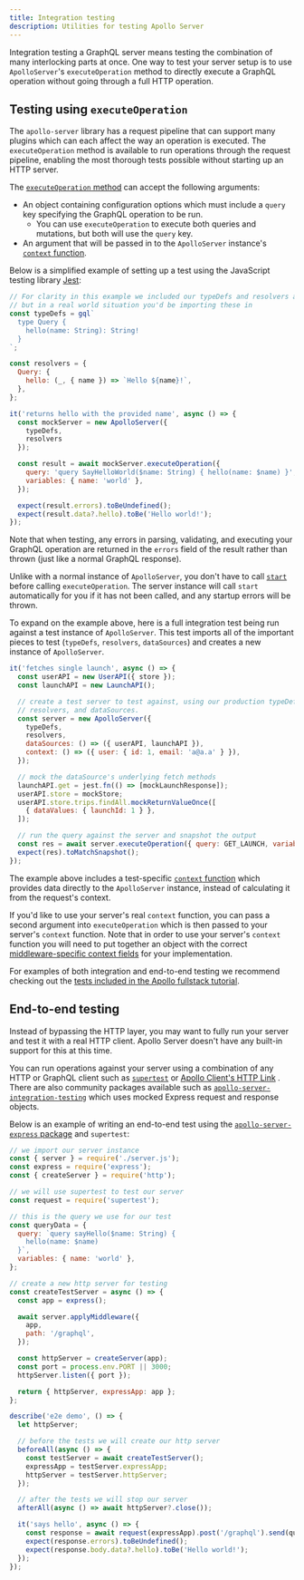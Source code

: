 ```yaml
---
title: Integration testing
description: Utilities for testing Apollo Server
---
```


Integration testing a GraphQL server means testing the combination of many interlocking parts at once. One way to test your server setup is to use `ApolloServer`'s `executeOperation` method to directly execute a GraphQL operation without going through a full HTTP operation.

## Testing using `executeOperation`

The `apollo-server` library has a request pipeline that can support many plugins which can each affect the way an operation is executed. The `executeOperation` method is available to run operations through the request pipeline, enabling the most thorough tests possible without starting up an HTTP server. 

The [`executeOperation` method](../api/apollo-server/#executeoperation) can accept the following arguments: 
* An object containing configuration options which must include a `query` key specifying the GraphQL operation to be run. 
  * You can use `executeOperation` to execute both queries and mutations, but both will use the `query` key. 
* An argument that will be passed in to the `ApolloServer` instance's [`context` function](../data/resolvers/#the-context-argument).

Below is a simplified example of setting up a test using the JavaScript testing library [Jest](https://jestjs.io/):
```js:title=index.test.js
// For clarity in this example we included our typeDefs and resolvers above our test,
// but in a real world situation you'd be importing these in
const typeDefs = gql`
  type Query {
    hello(name: String): String!
  }
`;

const resolvers = {
  Query: {
    hello: (_, { name }) => `Hello ${name}!`,
  },
};

it('returns hello with the provided name', async () => {
  const mockServer = new ApolloServer({
    typeDefs,
    resolvers
  });

  const result = await mockServer.executeOperation({
    query: 'query SayHelloWorld($name: String) { hello(name: $name) }',
    variables: { name: 'world' },
  });

  expect(result.errors).toBeUndefined();
  expect(result.data?.hello).toBe('Hello world!');
});
```
Note that when testing, any errors in parsing, validating, and executing your GraphQL operation are returned in the `errors` field of the result rather than thrown (just like a normal GraphQL response).

Unlike with a normal instance of `ApolloServer`,  you don't have to call [`start`](../../api/apollo-server/#start) before calling `executeOperation`. The server instance will call `start` automatically for you if it has not been called, and any startup errors will be thrown.

To expand on the example above, here is a full integration test being run against a test instance of `ApolloServer`. This test imports all of the important pieces to test (`typeDefs`, `resolvers`, `dataSources`) and creates a new instance of `ApolloServer`.

```js:title=integration.test.js
it('fetches single launch', async () => {
  const userAPI = new UserAPI({ store });
  const launchAPI = new LaunchAPI();

  // create a test server to test against, using our production typeDefs,
  // resolvers, and dataSources.
  const server = new ApolloServer({
    typeDefs,
    resolvers,
    dataSources: () => ({ userAPI, launchAPI }),
    context: () => ({ user: { id: 1, email: 'a@a.a' } }),
  });

  // mock the dataSource's underlying fetch methods
  launchAPI.get = jest.fn(() => [mockLaunchResponse]);
  userAPI.store = mockStore;
  userAPI.store.trips.findAll.mockReturnValueOnce([
    { dataValues: { launchId: 1 } },
  ]);

  // run the query against the server and snapshot the output
  const res = await server.executeOperation({ query: GET_LAUNCH, variables: { id: 1 } });
  expect(res).toMatchSnapshot();
});
```

The example above includes a test-specific [`context` function](../data/resolvers/#the-context-argument) which provides data directly to the `ApolloServer` instance, instead of calculating it from the request's context. 

If you'd like to use your server's real `context` function, you can pass a second argument into `executeOperation` which is then passed to your server's `context` function. Note that in order to use your server's `context` function you will need to put together an object with the correct [middleware-specific context fields](../api/apollo-server/#middleware-specific-context-fields) for your implementation.

For examples of both integration and end-to-end testing we recommend checking out the [tests included in the Apollo fullstack tutorial](https://github.com/apollographql/fullstack-tutorial/tree/master/final/server/src/__tests__).
## End-to-end testing


Instead of bypassing the HTTP layer, you may want to fully run your server and test it with a real HTTP client. Apollo Server doesn't have any built-in support for this at this time. 

You can run operations against your server using a combination of any HTTP or GraphQL client such as [`supertest`](https://www.npmjs.com/package/supertest) or [Apollo Client's HTTP Link](https://www.apollographql.com/docs/react/api/link/apollo-link-http/) . There are also community packages available such as [`apollo-server-integration-testing`](https://www.npmjs.com/package/apollo-server-integration-testing) which uses mocked Express request and response objects. 

Below is an example of writing an end-to-end test using the [`apollo-server-express` package](../integrations/middleware/#apollo-server-express) and `supertest`:

```js:title=e2e.test.js
// we import our server instance
const { server } = require('./server.js');
const express = require('express');
const { createServer } = require('http');

// we will use supertest to test our server
const request = require('supertest');

// this is the query we use for our test
const queryData = {
  query: `query sayHello($name: String) {
    hello(name: $name)
  }`,
  variables: { name: 'world' },
};

// create a new http server for testing
const createTestServer = async () => {
  const app = express();

  await server.applyMiddleware({
    app,
    path: '/graphql',
  });

  const httpServer = createServer(app);
  const port = process.env.PORT || 3000;
  httpServer.listen({ port });

  return { httpServer, expressApp: app };
};

describe('e2e demo', () => {
  let httpServer;

  // before the tests we will create our http server
  beforeAll(async () => {
    const testServer = await createTestServer();
    expressApp = testServer.expressApp;
    httpServer = testServer.httpServer;
  });

  // after the tests we will stop our server
  afterAll(async () => await httpServer?.close());

  it('says hello', async () => {
    const response = await request(expressApp).post('/graphql').send(queryData);
    expect(response.errors).toBeUndefined();
    expect(response.body.data?.hello).toBe('Hello world!');
  });
});
```